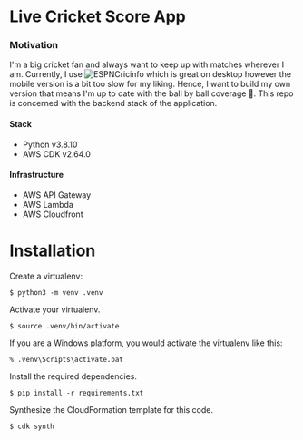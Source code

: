 # Live Cricket Score App

### Motivation

I'm a big cricket fan and always want to keep up with matches wherever I am. Currently, I use ![ESPNCricinfo](https://www.espncricinfo.com/) which is great on desktop however the mobile version is a bit too slow for my liking. Hence, I want to build my own version that means I'm up to date with the ball by ball coverage 🏏. This repo is concerned with the backend stack of the application.

#### Stack

- Python v3.8.10
- AWS CDK v2.64.0

#### Infrastructure

- AWS API Gateway
- AWS Lambda
- AWS Cloudfront

# Installation

Create a virtualenv:

```
$ python3 -m venv .venv
```

Activate your virtualenv.

```
$ source .venv/bin/activate
```

If you are a Windows platform, you would activate the virtualenv like this:

```
% .venv\Scripts\activate.bat
```

Install the required dependencies.

```
$ pip install -r requirements.txt
```

Synthesize the CloudFormation template for this code.

```
$ cdk synth
```
